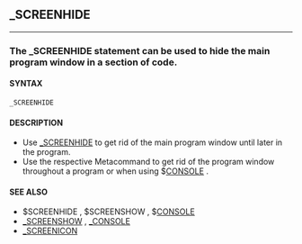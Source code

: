 ## _SCREENHIDE
---

### The _SCREENHIDE statement can be used to hide the main program window in a section of code.

#### SYNTAX

`_SCREENHIDE`

#### DESCRIPTION
* Use [_SCREENHIDE](./_SCREENHIDE.md) to get rid of the main program window until later in the program.
* Use the respective Metacommand to get rid of the program window throughout a program or when using $[CONSOLE](./CONSOLE.md) .


#### SEE ALSO
* $SCREENHIDE , $SCREENSHOW , $[CONSOLE](./CONSOLE.md)
* [_SCREENSHOW](./_SCREENSHOW.md) , [_CONSOLE](./_CONSOLE.md)
* [_SCREENICON](./_SCREENICON.md)
